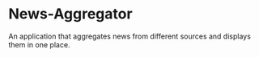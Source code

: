 # News-Aggregator
An application that aggregates news from different sources and displays them in one place.
